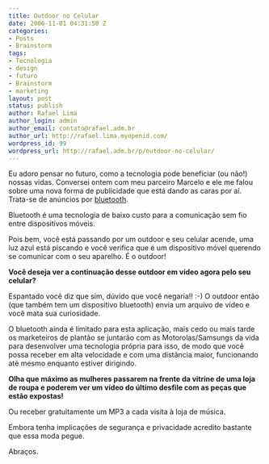 ```yaml
---
title: Outdoor no Celular
date: 2006-11-01 04:31:50 Z
categories:
- Posts
- Brainstorm
tags:
- Tecnologia
- design
- futuro
- Brainstorm
- marketing
layout: post
status: publish
author: Rafael Lima
author_login: admin
author_email: contato@rafael.adm.br
author_url: http://rafael.lima.myopenid.com/
wordpress_id: 99
wordpress_url: http://rafael.adm.br/p/outdoor-no-celular/
---
```


Eu adoro pensar no futuro, como a tecnologia pode beneficiar (ou n&atilde;o!) nossas vidas. Conversei ontem com meu parceiro Marcelo e ele me falou sobre uma nova forma de publicidade que est&aacute; dando as caras por a&iacute;. Trata-se de an&uacute;ncios por <a href="http://www.google.com.br/search?hl=pt-BR&hs=d96&lr=&client=firefox-a&rls=org.mozilla:en-US:official&defl=pt&q=define:Bluetooth&sa=X&oi=glossary_definition&ct=title">bluetooth</a>.

Bluetooth &eacute; uma tecnologia de baixo custo para a comunica&ccedil;&atilde;o sem fio entre dispositivos m&oacute;veis.

Pois bem, voc&ecirc; est&aacute; passando por um outdoor e seu celular acende, uma luz azul est&aacute; piscando e voc&ecirc; verifica que &eacute; um dispositivo m&oacute;vel querendo se comunicar com o seu aparelho. &Eacute; o outdoor!

<strong>Voc&ecirc; deseja ver a continua&ccedil;&atilde;o desse outdoor em v&iacute;deo agora pelo seu celular?</strong>

Espantado voc&ecirc; diz que sim, d&uacute;vido que voc&ecirc; negaria!! :-) O outdoor ent&atilde;o (que tamb&eacute;m tem um dispositivo bluetooth) envia um arquivo de v&iacute;deo e voc&ecirc; mata sua curiosidade.

O bluetooth ainda &eacute; limitado para esta aplica&ccedil;&atilde;o, mais cedo ou mais tarde os marketeiros de plant&atilde;o se juntar&atilde;o com as Motorolas/Samsungs da vida para desenvolver uma tecnologia pr&oacute;pria para isso, de modo que voc&ecirc; possa receber em alta velocidade e com uma dist&acirc;ncia maior, funcionando at&eacute; mesmo enquanto estiver dirigindo.

<strong>Olha que m&aacute;ximo as mulheres passarem na frente da vitrine de uma loja de roupa e poderem ver um v&iacute;deo do &uacute;ltimo desfile com as pe&ccedil;as que est&atilde;o expostas!</strong>

Ou receber gratuitamente um MP3 a cada visita &agrave; loja de m&uacute;sica.

Embora tenha implica&ccedil;&otilde;es de seguran&ccedil;a e privacidade acredito bastante que essa moda pegue.

Abra&ccedil;os.


